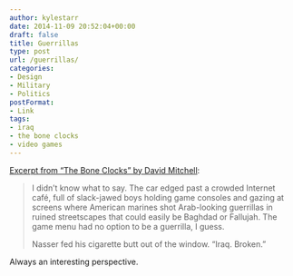 ```yaml
---
author: kylestarr
date: 2014-11-09 20:52:04+00:00
draft: false
title: Guerrillas
type: post
url: /guerrillas/
categories:
- Design
- Military
- Politics
postFormat:
- Link
tags:
- iraq
- the bone clocks
- video games
---
```


[Excerpt from “The Bone Clocks” by David Mitchell](https://itunes.apple.com/WebObjects/MZStore.woa/wa/viewBook?id=822595192):


<blockquote>I didn’t know what to say. The car edged past a crowded Internet café, full of slack-jawed boys holding game consoles and gazing at screens where American marines shot Arab-looking guerrillas in ruined streetscapes that could easily be Baghdad or Fallujah. The game menu had no option to be a guerrilla, I guess.

Nasser fed his cigarette butt out of the window. “Iraq. Broken.”</blockquote>



Always an interesting perspective.
